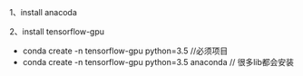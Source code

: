 1、install anacoda

2、install tensorflow-gpu
-    conda create -n tensorflow-gpu python=3.5 //必须项目
-    conda create -n tensorflow-gpu python=3.5 anaconda // 很多lib都会安装
